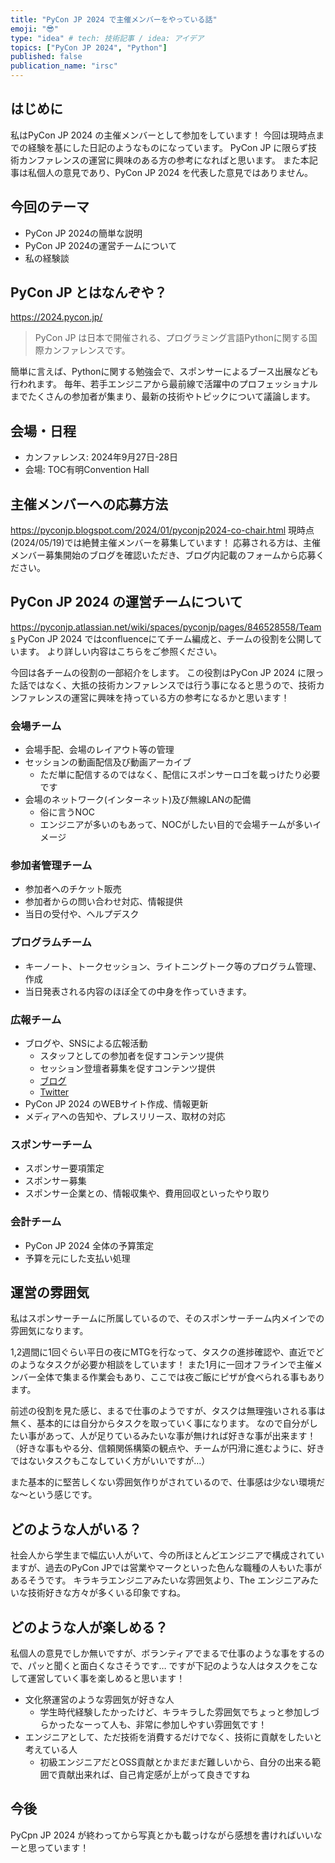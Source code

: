 ```yaml
---
title: "PyCon JP 2024 で主催メンバーをやっている話"
emoji: "😎"
type: "idea" # tech: 技術記事 / idea: アイデア
topics: ["PyCon JP 2024", "Python"]
published: false
publication_name: "irsc"
---
```

## はじめに
私はPyCon JP 2024 の主催メンバーとして参加をしています！
今回は現時点までの経験を基にした日記のようなものになっています。
PyCon JP に限らず技術カンファレンスの運営に興味のある方の参考になればと思います。
また本記事は私個人の意見であり、PyCon JP 2024 を代表した意見ではありません。

## 今回のテーマ
- PyCon JP 2024の簡単な説明
- PyCon JP 2024の運営チームについて
- 私の経験談

## PyCon JP とはなんぞや？
https://2024.pycon.jp/
> PyCon JP は日本で開催される、プログラミング言語Pythonに関する国際カンファレンスです。


簡単に言えば、Pythonに関する勉強会で、スポンサーによるブース出展なども行われます。
毎年、若手エンジニアから最前線で活躍中のプロフェッショナルまでたくさんの参加者が集まり、最新の技術やトピックについて議論します。

## 会場・日程
- カンファレンス: 2024年9月27日-28日
- 会場: TOC有明Convention Hall

## 主催メンバーへの応募方法
https://pyconjp.blogspot.com/2024/01/pyconjp2024-co-chair.html
現時点(2024/05/19)では絶賛主催メンバーを募集しています！
応募される方は、主催メンバー募集開始のブログを確認いただき、ブログ内記載のフォームから応募ください。

## PyCon JP 2024 の運営チームについて
https://pyconjp.atlassian.net/wiki/spaces/pyconjp/pages/846528558/Teams
PyCon JP 2024 ではconfluenceにてチーム編成と、チームの役割を公開しています。
より詳しい内容はこちらをご参照ください。

今回は各チームの役割の一部紹介をします。
この役割はPyCon JP 2024 に限った話ではなく、大抵の技術カンファレンスでは行う事になると思うので、技術カンファレンスの運営に興味を持っている方の参考になるかと思います！

### 会場チーム
- 会場手配、会場のレイアウト等の管理
- セッションの動画配信及び動画アーカイブ
  - ただ単に配信するのではなく、配信にスポンサーロゴを載っけたり必要です
- 会場のネットワーク(インターネット)及び無線LANの配備
  - 俗に言うNOC
  - エンジニアが多いのもあって、NOCがしたい目的で会場チームが多いイメージ

### 参加者管理チーム
- 参加者へのチケット販売
- 参加者からの問い合わせ対応、情報提供
- 当日の受付や、ヘルプデスク

### プログラムチーム
- キーノート、トークセッション、ライトニングトーク等のプログラム管理、作成
 - 当日発表される内容のほぼ全ての中身を作っていきます。

### 広報チーム
- ブログや、SNSによる広報活動
  - スタッフとしての参加者を促すコンテンツ提供
  - セッション登壇者募集を促すコンテンツ提供
  - [ブログ](https://pyconjp.blogspot.com/)
  - [Twitter](https://x.com/pyconjapan)
- PyCon JP 2024 のWEBサイト作成、情報更新
- メディアへの告知や、プレスリリース、取材の対応

### スポンサーチーム
- スポンサー要項策定
- スポンサー募集
- スポンサー企業との、情報収集や、費用回収といったやり取り

### 会計チーム
- PyCon JP 2024 全体の予算策定
- 予算を元にした支払い処理

## 運営の雰囲気
私はスポンサーチームに所属しているので、そのスポンサーチーム内メインでの雰囲気になります。

1,2週間に1回ぐらい平日の夜にMTGを行なって、タスクの進捗確認や、直近でどのようなタスクが必要か相談をしています！
また1月に一回オフラインで主催メンバー全体で集まる作業会もあり、ここでは夜ご飯にピザが食べられる事もあります。

前述の役割を見た感じ、まるで仕事のようですが、タスクは無理強いされる事は無く、基本的には自分からタスクを取っていく事になります。
なので自分がしたい事があって、人が足りているみたいな事が無ければ好きな事が出来ます！（好きな事もやる分、信頼関係構築の観点や、チームが円滑に進むように、好きではないタスクもこなしていく方がいいですが…）

また基本的に堅苦しくない雰囲気作りがされているので、仕事感は少ない環境だな〜という感じです。

## どのような人がいる？
社会人から学生まで幅広い人がいて、今の所ほとんどエンジニアで構成されていますが、過去のPyCon JPでは営業やマークといった色んな職種の人もいた事があるそうです。
キラキラエンジニアみたいな雰囲気より、The エンジニアみたいな技術好きな方々が多くいる印象ですね。

## どのような人が楽しめる？
私個人の意見でしか無いですが、ボランティアでまるで仕事のような事をするので、パッと聞くと面白くなさそうです…
ですが下記のような人はタスクをこなして運営していく事を楽しめると思います！
- 文化祭運営のような雰囲気が好きな人
  - 学生時代経験したかったけど、キラキラした雰囲気でちょっと参加しづらかったなーって人も、非常に参加しやすい雰囲気です！
- エンジニアとして、ただ技術を消費するだけでなく、技術に貢献をしたいと考えている人
  - 初級エンジニアだとOSS貢献とかまだまだ難しいから、自分の出来る範囲で貢献出来れば、自己肯定感が上がって良きですね

## 今後
PyCpn JP 2024 が終わってから写真とかも載っけながら感想を書ければいいなーと思っています！